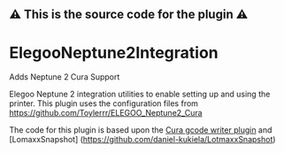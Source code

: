 ## :warning: This is the source code for the plugin :warning:


# ElegooNeptune2Integration
 Adds Neptune 2 Cura Support

Elegoo Neptune 2 integration utilities to enable setting up and using the printer. This plugin uses the configuration files from https://github.com/Toylerrr/ELEGOO_Neptune2_Cura

The code for this plugin is based upon the [Cura gcode writer plugin](https://github.com/Ultimaker/Cura/tree/master/plugins/GCodeWriter) and [LomaxxSnapshot] (https://github.com/daniel-kukiela/LotmaxxSnapshot)
